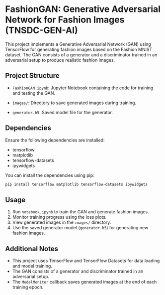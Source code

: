 # FashionGAN: Generative Adversarial Network for Fashion Images (TNSDC-GEN-AI)

This project implements a Generative Adversarial Network (GAN) using TensorFlow for generating fashion images based on the Fashion MNIST dataset. The GAN consists of a generator and a discriminator trained in an adversarial setup to produce realistic fashion images.

## Project Structure

- `FashionGAN.ipynb`: Jupyter Notebook containing the code for training and testing the GAN.

- `images/`: Directory to save generated images during training.

- `generator.h5`: Saved model file for the generator.

## Dependencies

Ensure the following dependencies are installed:

- tensorflow
- matplotlib
- tensorflow-datasets
- ipywidgets

You can install the dependencies using pip:

```bash
pip install tensorflow matplotlib tensorflow-datasets ipywidgets
```

## Usage

1. Run `notebook.ipynb` to train the GAN and generate fashion images.
2. Monitor training progress using the loss plots.
3. View generated images in the `images/` directory.
4. Use the saved generator model (`generator.h5`) for generating new fashion images.

## Additional Notes

- This project uses TensorFlow and TensorFlow Datasets for data loading and model training.
- The GAN consists of a generator and discriminator trained in an adversarial setup.
- The `ModelMonitor` callback saves generated images at the end of each training epoch.
